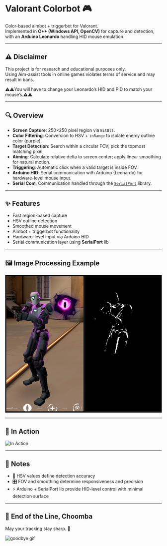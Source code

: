# Valorant Colorbot 🎮

Color-based aimbot + triggerbot for Valorant.  
Implemented in **C++ (Windows API, OpenCV)** for capture and detection, with an **Arduino Leonardo** handling HID mouse emulation.

---

## ⚠️ Disclaimer
This project is for research and educational purposes only.  
Using Aim-assist tools in online games violates terms of service and may result in bans.

⚠️⚠️You will have to change your Leonardo’s HID and PID to match your mouse’s.⚠️⚠️

---

## 🔍 Overview
- **Screen Capture**: 250×250 pixel region via `BitBlt`.  
- **Color Filtering**: Conversion to HSV + `inRange` to isolate enemy outline color (purple).  
- **Target Detection**: Search within a circular FOV; pick the topmost matching pixel.  
- **Aiming**: Calculate relative delta to screen center; apply linear smoothing for natural motion.  
- **Triggering**: Automatic click when a valid target is inside FOV.  
- **Arduino HID**: Serial communication with Arduino (Leonardo) for hardware-level mouse input.  
- **Serial Com**: Communication handled through the [`SerialPort`](https://github.com/manashmandal/SerialPort) library.  

---

## ✨ Features
- Fast region-based capture  
- HSV outline detection  
- Smoothed mouse movement  
- Aimbot + triggerbot functionality  
- Hardware-level input via Arduino HID  
- Serial communication layer using **SerialPort** lib 

---

## 🖼️ Image Processing Example
![Before and After Image Processing](Images/Color_Filtering_Example.png)

---

## 🎥 In Action
![In Action](Images/Demo.gif)

---

## 📝 Notes
- 🎯 HSV values define detection accuracy  
- 🎛️ FOV and smoothing determine responsiveness and precision  
- ⚡ Arduino + SerialPort lib provide HID-level control with minimal detection surface  

---

## 🌃 End of the Line, Choomba
May your tracking stay sharp. 🎯

![goodbye gif](Images/Johnny.gif)
